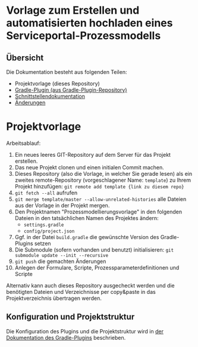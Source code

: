 # Vorlage zum Erstellen und automatisierten hochladen eines Serviceportal-Prozessmodells

## Übersicht
Die Dokumentation besteht aus folgenden Teilen:

* Projektvorlage (dieses Repository)
* [Gradle-Plugin (aus Gradle-Plugin-Repository)](plugin.md)
* [Schnittstellendokumentation](schnittstelle.md) 
* [Änderungen](changelog.md)

# Projektvorlage

Arbeitsablauf:

1. Ein neues leeres GIT-Repository auf dem Server für das Projekt erstellen. 
1. Das neue Projekt clonen und einen initialen Commit machen.
1. Dieses Repository (also die Vorlage, in welcher Sie gerade lesen) als ein zweites remote-Repository 
(vorgeschlagener Name: `template`) zu Ihrem Projekt hinzufügen: `git remote add template {link zu diesem repo}`
1. `git fetch --all` aufrufen
1. `git merge template/master --allow-unrelated-histories` alle Dateien aus der Vorlage in der Projekt mergen.
1. Den Projektnamen "Prozessmodellierungsvorlage" in den folgenden Dateien in den tatsächlichen Namen des Projektes ändern:
   - `settings.gradle`
   - `config/project.json`
1. Ggf. in der Datei `build.gradle` die gewünschte Version des Gradle-Plugins setzen     
1. Die Submodule (sofern vorhanden und benutzt) initialisieren: `git submodule update --init --recursive`
1. `git push` die gemachten Änderungen
1. Anlegen der Formulare, Scripte, Prozessparameterdefinitionen und Scripte 

Alternativ kann auch dieses Repository ausgecheckt werden und die benötigten Dateien 
und Verzeichnisse per copy&paste in das Projektverzeichnis übertragen werden.

## Konfiguration und Projektstruktur

Die Konfiguration des Plugins und die Projektstruktur wird in 
[der Dokumentation des Gradle-Plugins](plugin.md) beschrieben.